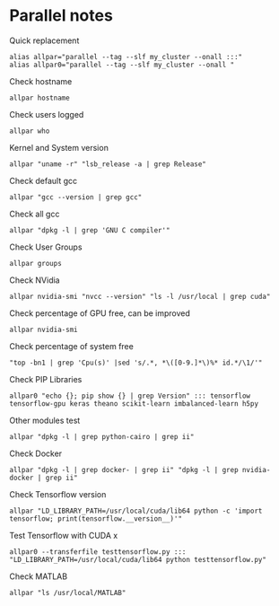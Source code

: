 

# Parallel notes

Quick replacement

	alias allpar="parallel --tag --slf my_cluster --onall :::"
	alias allpar0="parallel --tag --slf my_cluster --onall "

Check hostname

	allpar hostname

Check users logged

	allpar who 

Kernel and System version

	allpar "uname -r" "lsb_release -a | grep Release"

Check default gcc

	allpar "gcc --version | grep gcc"

Check all gcc
	
	allpar "dpkg -l | grep 'GNU C compiler'"

Check User Groups

	allpar groups

Check NVidia
	
	allpar nvidia-smi "nvcc --version" "ls -l /usr/local | grep cuda"

Check percentage of GPU free, can be improved

	allpar nvidia-smi

Check percentage of system free

	"top -bn1 | grep 'Cpu(s)' |sed 's/.*, *\([0-9.]*\)%* id.*/\1/'"

Check PIP Libraries

	allpar0 "echo {}; pip show {} | grep Version" ::: tensorflow tensorflow-gpu keras theano scikit-learn imbalanced-learn h5py

Other modules test

	allpar "dpkg -l | grep python-cairo | grep ii"
	
Check Docker

	allpar "dpkg -l | grep docker- | grep ii" "dpkg -l | grep nvidia-docker | grep ii"

Check Tensorflow version
	
	allpar "LD_LIBRARY_PATH=/usr/local/cuda/lib64 python -c 'import tensorflow; print(tensorflow.__version__)'"

Test Tensorflow with CUDA x

	allpar0 --transferfile testtensorflow.py ::: "LD_LIBRARY_PATH=/usr/local/cuda/lib64 python testtensorflow.py"

Check MATLAB 

	allpar "ls /usr/local/MATLAB"